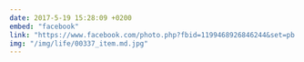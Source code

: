 ```yaml
---
date: 2017-5-19 15:28:09 +0200
embed: "facebook"
link: "https://www.facebook.com/photo.php?fbid=1199468926846244&set=pb.100003494449349.-2207520000.1507208587.&type=3&theater"
img: "/img/life/00337_item.md.jpg"
---
```

